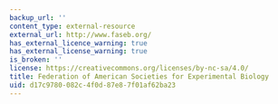 ```yaml
---
backup_url: ''
content_type: external-resource
external_url: http://www.faseb.org/
has_external_licence_warning: true
has_external_license_warning: true
is_broken: ''
license: https://creativecommons.org/licenses/by-nc-sa/4.0/
title: Federation of American Societies for Experimental Biology
uid: d17c9780-082c-4f0d-87e8-7f01af62ba23
---
```

